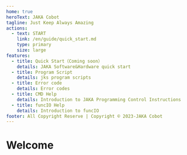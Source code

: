 ```yaml
---
home: true
heroText: JAKA Cobot
tagline: Just Keep Always Amazing
actions:
  - text: START
    link: /en/guide/quick_start.md
    type: primary
    size: large
features:
  - title: Quick Start（Coming soon）
    details: JAKA Software&Hardware quick start
  - title: Program Script
    details: jks program scripts
  - title: Error code
    details: Error codes
  - title: CMD Help
    details: Introduction to JAKA Programming Control Instructions
  - title: funcIO Help
    details: Introduction to funcIO
footer: All Copyright Reserve | Copyright © 2023-JAKA Cobot
---
```


# Welcome
